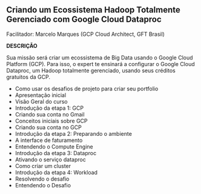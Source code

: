 ## Criando um Ecossistema Hadoop Totalmente Gerenciado com Google Cloud Dataproc
Facilitador: Marcelo Marques (GCP Cloud Architect, GFT Brasil)

**DESCRIÇÃO**

Sua missão será criar um ecossistema de Big Data usando o Google Cloud Platform (GCP). Para isso, o expert te ensinará a configurar o Google Cloud Dataproc, um Hadoop totalmente gerenciado, usando seus créditos gratuitos da GCP.


* Como usar os desafios de projeto para criar seu portfolio
* Apresentação inicial
* Visão Geral do curso
* Introdução da etapa 1: GCP
* Criando sua conta no Gmail
* Conceitos iniciais sobre GCP
* Criando sua conta no GCP
* Introdução da etapa 2: Preparando o ambiente
* A interface de faturamento
* Entendendo o Compute Engine
* Introdução da etapa 3: Dataproc
* Ativando o serviço dataproc
* Como criar um cluster
* Introdução da etapa 4: Workload
* Resolvendo o desafio
* Entendendo o Desafio
